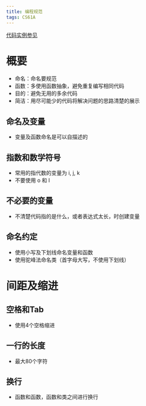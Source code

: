 ```yaml
---
title: 编程规范
tags: CS61A
---
```


[代码实例参见](https://inst.eecs.berkeley.edu/~cs61a/sp21/articles/composition/)
# 概要
- 命名：命名要规范
- 函数：多使用函数抽象，避免重复编写相同代码
- 目的：避免无用的多余代码
- 简洁：用尽可能少的代码将解决问题的思路清楚的展示

## 命名及变量
- 变量及函数命名是可以自描述的
## 指数和数学符号
- 常用的指代数的变量为 i, j, k
- 不要使用 o 和 l
## 不必要的变量
- 不清楚代码指的是什么，或者表达式太长，时创建变量
## 命名约定
- 使用小写及下划线命名变量和函数
- 使用驼峰法命名类（首字母大写，不使用下划线）
# 间距及缩进
## 空格和Tab
- 使用4个空格缩进
## 一行的长度
- 最大80个字符
## 换行
- 函数和函数，函数和类之间进行换行